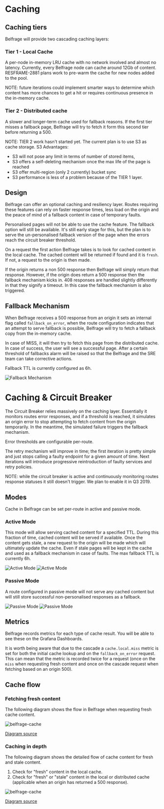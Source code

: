 # Caching

## Caching tiers

Belfrage will provide two cascading caching layers:
### Tier 1 - Local Cache

A per-node in-memory LRU cache with no network involved and almost no latency. Currently, every Belfrage node can cache around 12Gb of content.
RESFRAME-2881 plans work to pre-warm the cache for new nodes added to the pool.

NOTE: future iterations could implement smarter ways to determine which content has more chances to get a hit or requires continuous presence in the in-memory cache.


### Tier 2 - Distributed cache

A slower and longer-term cache used for fallback reasons. If the first tier misses a fallback page, Belfrage will try to fetch it form this second tier before returning a 500.

NOTE: TIER 2 work hasn't started yet. The current plan is to use S3 as cache storage.
S3 Advantages:

-   S3 will not pose any limit in terms of number of stored items,
-   S3  offers a self-deleting mechanism once the max life of the page is reached
-   S3 offer multi-region (only 2 currently) bucket sync
-   S3 performance is less of a problem because of the TIER 1 layer.


## Design

Belfrage can offer an optional caching and resiliency layer. Routes requiring these features can rely on faster response times, less load on the origin and the peace of mind of a fallback content in case of temporary faults.

Personalised pages will not be able to use the cache feature. The fallback option will still be available. It's still early stage for this, but the plan is to serve the un-personalised fallback version of the page when the errors reach the circuit breaker threshold.

On a request the first action Belfrage takes is to look for cached content in the local cache. The cached content will be returned if found and it is `fresh`. If not, a request to the origin is then made.

If the origin returns a non 500 response then Belfrage will simply return that response. However, if the origin does return a 500 response then the fallback mechanism kicks in. 408 responses are handled slightly differently in that they signify a timeout. In this case the fallback mechanism is also triggered.

## Fallback Mechanism

When Belfrage receives a 500 response from an origin it sets an internal flag called `fallback_on_error`, when the route configuration indicates that an attempt to serve fallback is possible, Belfrage will try to fetch a fallback copy from the in-memory cache. 

In case of MISS, it will then try to fetch this page from the distributed cache. In case of success, the user will see a successful page. After a certain threshold of fallbacks alarm will be raised so that the Belfrage and the SRE team can take corrective actions.

Fallback TTL is currently configured as 6h.

![Fallback Mechanism](https://github.com/bbc/belfrage/blob/master/docs/img/belfrage_fallback_mechanism.png "Fallback Mechanism")

# Caching & Circuit Breaker

The Circuit Breaker relies massively on the caching layer. Essentially it monitors routes error responses, and if a threshold is reached, it simulates an origin error to stop attempting to fetch content from the origin temporarily. In the meantime, the simulated failure triggers the fallback mechanism.

Error thresholds are configurable per-route.

The retry mechanism will improve in time; the first iteration is pretty simple and just stops calling a faulty endpoint for a given amount of time. Next iterations will introduce progressive reintroduction of faulty services and retry policies.

NOTE: while the circuit breaker is active and continuously monitoring routes response statuses it still doesn't trigger. We plan to enable it in Q3 2019.

## Modes

Cache in Belfrage can be set per-route in active and passive mode.

### Active Mode

This mode will allow serving cached content for a specified TTL. During this fraction of time, cached content will be served if available. Once the content gets stale, a new request to the origin will be made which will ultimately update the cache. Even if stale pages will be kept in the cache and used as a fallback mechanism in case of faults. The max fallback TTL is currently 6h.

![Active Mode](https://github.com/bbc/belfrage/blob/master/docs/img/belfrage_active_cache_hit.png "Active Mode HIT")
![Active Mode](https://github.com/bbc/belfrage/blob/master/docs/img/belfrage_active_cache_miss.png "Active Mode MISS")

### Passive Mode

A route configured in passive mode will not serve any cached content but will still store successful non-personalised responses as a fallback.

![Passive Mode](https://github.com/bbc/belfrage/blob/master/docs/img/belfrage_passive_cache_200.png "Passive Mode 200")
![Passive Mode](https://github.com/bbc/belfrage/blob/master/docs/img/belfrage_passive_cache_500.png "Passive Mode 500")

## Metrics

Belfrage records metrics for each type of cache result. You will be able to see these on the Grafana Dashboards.

It is worth being aware that due to the cascade a `cache.local.miss` metric is set for both the initial cache lookup and on the `fallback_on_error` request. This can mean that the metric is recorded twice for a request (once on the `miss` when requesting fresh content and once on the cascade request when fetching based on an origin 500).

## Cache flow

### Fetching fresh content

The following diagram shows the flow in Belfrage when requesting fresh cache content.

![belfrage-cache](../../img/belfrage-cache-fresh.svg)

[Diagram source](../../source/belfrage-cache-fresh.drawio)

### Caching in depth

The following diagram shows the detailed flow of cache content for fresh and stale content.

1. Check for "fresh" content in the local cache.
2. Check for "fresh" or "stale" content in the local or distributed cache (applicable when an origin has returned a 500 response).

![belfrage-cache](../../img/belfrage-cache.svg)

[Diagram source](../../source/belfrage-cache.drawio)
